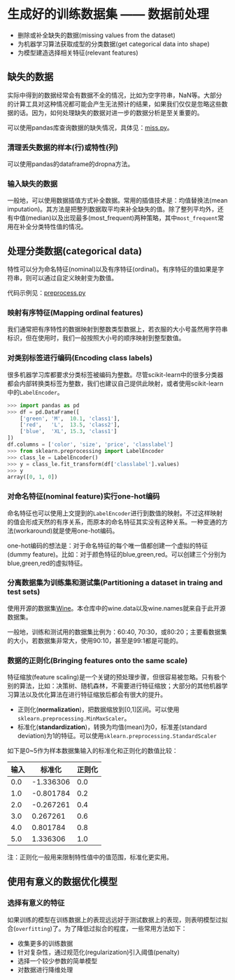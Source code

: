 # 生成好的训练数据集 —— 数据前处理

- 删除或补全缺失的数据(missing values from the dataset)
- 为机器学习算法获取成型的分类数据(get categorical data into shape)
- 为模型建造选择相关特征(relevant features)


## 缺失的数据

实际中得到的数据经常会有数据不全的情况，比如为空字符串，NaN等。大部分的计算工具对这种情况都可能会产生无法预计的结果，如果我们仅仅是忽略这些数据的话。因为，如何处理缺失的数据对进一步的数据分析是至关重要的。

可以使用pandas库查询数据的缺失情况，具体见：[miss.py](miss.py)。

### 清理丢失数据的样本(行)或特性(列)

可以使用pandas的dataframe的dropna方法。

### 输入缺失的数据

一般地，可以使用数据插值方式补全数据。常用的插值技术是：均值替换法(mean imputation)。其方法是把整列数据取平均来补全缺失的值。除了整列平均外，还有中值(median)以及出现最多(most_frequent)两种策略，其中`most_frequent`常用在补全分类特性值的情况。

## 处理分类数据(categorical data)

特性可以分为命名特征(nominal)以及有序特征(ordinal)。有序特征的值如果是字符串，则可以通过自定义映射变为数值。

代码示例见：[preprocess.py](preprocess.py)

### 映射有序特征(Mapping ordinal features)

我们通常把有序特性的数据映射到整数类型数据上，若衣服的大小号虽然用字符串标识，但在使用时，我们一般按照大小号的顺序映射到整型数值。

### 对类别标签进行编码(Encoding class labels)

很多机器学习库都要求分类标签被编码为整数。尽管scikit-learn中的很多分类器都会内部转换类标签为整数，我们也建议自己提供此映射，或者使用scikit-learn中的`LabelEncoder`。

```python
>>> import pandas as pd
>>> df = pd.DataFrame([
    ['green', 'M',  10.1, 'class1'],
    ['red',   'L',  13.5, 'class2'],
    ['blue',  'XL', 15.3, 'class1']
])
df.columns = ['color', 'size', 'price', 'classlabel']
>>> from sklearn.preprocessing import LabelEncoder
>>> class_le = LabelEncoder()
>>> y = class_le.fit_transform(df['classlabel'].values)
>>> y
array([0, 1, 0])
```

### 对命名特征(nominal feature)实行one-hot编码

命名特征也可以使用上文提到的`LabelEncoder`进行到数值的映射。不过这样映射的值会形成天然的有序关系，而原本的命名特征其实没有这种关系。一种变通的方法(workaround)就是使用one-hot编码。

one-hot编码的想法是：对于命名特征的每个唯一值都创建一个虚拟的特征(dummy feature)。比如：对于颜色特征的blue,green,red。可以创建三个分别为blue,green,red的虚拟特征。

### 分离数据集为训练集和测试集(Partitioning a dataset in traing and test sets)

使用开源的数据集[Wine](https://archive.ics.uci.edu/ml/datasets/Wine)。本仓库中的wine.data以及wine.names就来自于此开源数据集。

一般地，训练和测试用的数据集比例为：60:40, 70:30，或80:20；主要看数据集的大小，若数据集非常大，使用90:10，甚至是99:1都是可能的。

### 数据的正则化(Bringing features onto the same scale)

特征缩放(feature scaling)是一个关键的预处理步骤，但很容易被忽略。只有极个别的算法，比如：决策树、随机森林，不需要进行特征缩放；大部分的其他机器学习算法以及优化算法在进行特征缩放后都会有很大的提升。

- 正则化(__normalization__)，把数据缩放到[0,1]区间。可以使用`sklearn.preprocessing.MinMaxScaler`。
- 标准化(__standardization__)，转换为均值(mean)为0，标准差(standard deviation)为1的特征。可以使用`sklearn.preprocessing.StandardScaler`

如下是0~5作为样本数据集输入的标准化和正则化的数值比较：

| 输入 | 标准化 | 正则化 |
| ---- | ---- | ---- |
| 0.0 | -1.336306 | 0.0 |
| 1.0 | -0.801784 | 0.2 |
| 2.0 | -0.267261 | 0.4 |
| 3.0 | 0.267261 | 0.6 |
| 4.0 | 0.801784 | 0.8 |
| 5.0 | 1.336306 | 1.0 |

注：正则化一般用来限制特性值中的值范围，标准化更实用。

## 使用有意义的数据优化模型

### 选择有意义的特征

如果训练的模型在训练数据上的表现远远好于测试数据上的表现，则表明模型过拟合(`overfitting`)了。为了降低过拟合的程度，一些常用方法如下：

- 收集更多的训练数据
- 针对复杂性，通过规范化(regularization)引入阈值(penalty)
- 选择一个较少参数的简单模型
- 对数据进行降维处理